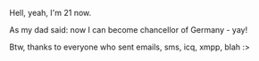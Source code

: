 <html><body><p>Hell, yeah, I'm 21 now.<br>

As my dad said: now I can become chancellor of Germany - yay!<br>

Btw, thanks to everyone who sent emails, sms, icq, xmpp, blah :&gt;</p></body></html>